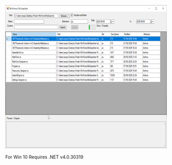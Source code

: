 ﻿<div>
  <p align="center">
    <img src="screen.png" height="450px">
  </p>
</div>

For Win 10
Requires .NET v4.0.30319
